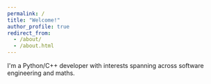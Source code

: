 ```yaml
---
permalink: /
title: "Welcome!"
author_profile: true
redirect_from: 
  - /about/
  - /about.html
---
```


I'm a Python/C++ developer with interests spanning across software engineering and maths.
